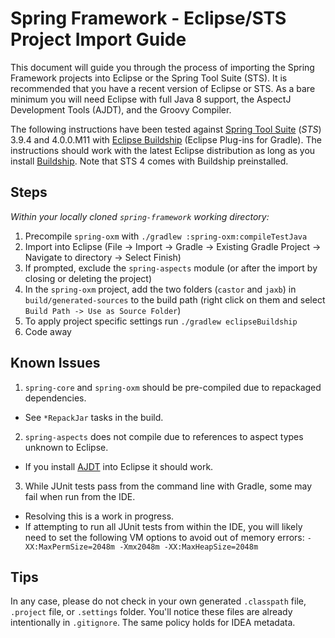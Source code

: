 # Spring Framework - Eclipse/STS Project Import Guide

This document will guide you through the process of importing the Spring Framework
projects into Eclipse or the Spring Tool Suite (STS). It is recommended that you have a
recent version of Eclipse or STS. As a bare minimum you will need Eclipse with full Java
8 support, the AspectJ Development Tools (AJDT), and the Groovy Compiler.

The following instructions have been tested against
[Spring Tool Suite](https://spring.io/tools) (_STS_) 3.9.4 and 4.0.0.M11 with
[Eclipse Buildship](https://projects.eclipse.org/projects/tools.buildship) (Eclipse
Plug-ins for Gradle). The instructions should work with the latest Eclipse distribution
as long as you install
[Buildship](https://marketplace.eclipse.org/content/buildship-gradle-integration). Note
that STS 4 comes with Buildship preinstalled.

## Steps

_Within your locally cloned `spring-framework` working directory:_

1. Precompile `spring-oxm` with `./gradlew :spring-oxm:compileTestJava`
2. Import into Eclipse (File -> Import -> Gradle -> Existing Gradle Project -> Navigate
   to directory -> Select Finish)
3. If prompted, exclude the `spring-aspects` module (or after the import by closing or
   deleting the project)
4. In the `spring-oxm` project, add the two folders (`castor` and `jaxb`) in
   `build/generated-sources` to the build path (right click on them and select
   `Build Path -> Use as Source Folder`)
5. To apply project specific settings run `./gradlew eclipseBuildship`
7. Code away

## Known Issues

1. `spring-core` and `spring-oxm` should be pre-compiled due to repackaged dependencies.
  - See `*RepackJar` tasks in the build.
2. `spring-aspects` does not compile due to references to aspect types unknown to Eclipse.
  - If you install [AJDT](https://www.eclipse.org/ajdt/downloads/) into Eclipse it should
    work.
3. While JUnit tests pass from the command line with Gradle, some may fail when run from
   the IDE.
  - Resolving this is a work in progress.
  - If attempting to run all JUnit tests from within the IDE, you will likely need to set
    the following VM options to avoid out of memory errors:
	`-XX:MaxPermSize=2048m -Xmx2048m -XX:MaxHeapSize=2048m`

## Tips

In any case, please do not check in your own generated `.classpath` file, `.project`
file, or `.settings` folder. You'll notice these files are already intentionally in
`.gitignore`. The same policy holds for IDEA metadata.
